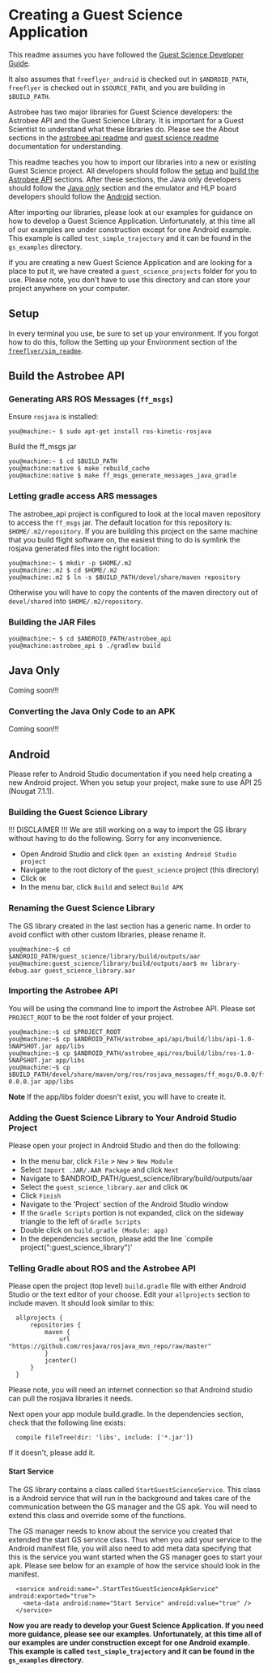 # Creating a Guest Science Application

This readme assumes you have followed the
[Guest Science Developer Guide](gs_developer_guide.md).

It also assumes that `freeflyer_android` is checked out in `$ANDROID_PATH`,
`freeflyer` is checked out in `$SOURCE_PATH`, and you are building in
`$BUILD_PATH`.

Astrobee has two major libraries for Guest Science developers: the Astrobee API
and the Guest Science Library. It is important for a Guest Scientist to
understand what these libraries do. Please see the About sections in the
[astrobee api readme](astrobee_api/README.md#about) and
[guest science readme](guest_science/README.md#about) documentation for
understanding.

This readme teaches you how to import our libraries into a new or existing
Guest Science project. All developers should follow the [setup](#setup) and
[build the Astrobee API](#build-the-astrobee-api) sections. After these
sections, the Java only developers should follow the [Java only](#java-only)
section and the emulator and HLP board developers should follow the
[Android](#Android) section.

After importing our libraries, please look at our examples for guidance on how
to develop a Guest Science Application. Unfortunately, at this time all of our
examples are under construction except for one Android example. This example
is called `test_simple_trajectory` and it can be found in the `gs_examples`
directory.

If you are creating a new Guest Science Application and are looking for a place
to put it, we have created a `guest_science_projects` folder for you to use. 
Please note, you don't have to use this directory and can store your project
anywhere on your computer.

## Setup

In every terminal you use, be sure to set up your environment. If you forgot how
to do this, follow the Setting up your Environment section of the
[`freeflyer/sim_readme`](https://github.com/nasa/astrobee/blob/master/sim_readme.md#setting-up-your-environment).

## Build the Astrobee API

### Generating ARS ROS Messages (`ff_msgs`)

Ensure `rosjava` is installed:

    you@machine:~ $ sudo apt-get install ros-kinetic-rosjava

Build the ff_msgs jar

    you@machine:~ $ cd $BUILD_PATH
    you@machine:native $ make rebuild_cache
    you@machine:native $ make ff_msgs_generate_messages_java_gradle

### Letting gradle access ARS messages

The astrobee_api project is configured to look at the local maven repository
to access the `ff_msgs` jar. The default location for this repository is:
`$HOME/.m2/repository`. If you are building this project on the same machine
that you build flight software on, the easiest thing to do is symlink the
rosjava generated files into the right location:

    you@machine:~ $ mkdir -p $HOME/.m2
    you@machine:.m2 $ cd $HOME/.m2
    you@machine:.m2 $ ln -s $BUILD_PATH/devel/share/maven repository

Otherwise you will have to copy the contents of the maven directory out
of `devel/shared` into `$HOME/.m2/repository`.

### Building the JAR Files

    you@machine:~ $ cd $ANDROID_PATH/astrobee_api
    you@machine:astrobee_api $ ./gradlew build

## Java Only

Coming soon!!!

<!--- Make sure to mention that java only applications will not run in SPAAAACE!-->

<!--- Don't forget to have them include the gs-stub library -->

### Converting the Java Only Code to an APK

Coming soon!!!

## Android

Please refer to Android Studio documentation if you need help creating a new
Android project. When you setup your project, make sure to use API 25
(Nougat 7.1.1).

### Building the Guest Science Library

!!! DISCLAIMER !!!
We are still working on a way to import the GS library without having to do the 
following. Sorry for any inconvenience.

 * Open Android Studio and click `Open an existing Android Studio project`
 * Navigate to the root dictory of the `guest_science` project (this directory)
 * Click `OK`
 * In the menu bar, click `Build` and select `Build APK`

### Renaming the Guest Science Library

The GS library created in the last section has a generic name. In order to avoid
conflict with other custom libraries, please rename it.

    you@machine:~$ cd $ANDROID_PATH/guest_science/library/build/outputs/aar
    you@machine:guest_science/library/build/outputs/aar$ mv library-debug.aar guest_science_library.aar

### Importing the Astrobee API

You will be using the command line to import the Astrobee API. Please set 
`PROJECT_ROOT` to be the root folder of your project.

    you@machine:~$ cd $PROJECT_ROOT
    you@machine:~$ cp $ANDROID_PATH/astrobee_api/api/build/libs/api-1.0-SNAPSHOT.jar app/libs
    you@machine:~$ cp $ANDROID_PATH/astrobee_api/ros/build/libs/ros-1.0-SNAPSHOT.jar app/libs
    you@machine:~$ cp $BUILD_PATH/devel/share/maven/org/ros/rosjava_messages/ff_msgs/0.0.0/ff_msgs-0.0.0.jar app/libs

**Note** If the app/libs folder doesn't exist, you will have to create it.

### Adding the Guest Science Library to Your Android Studio Project

Please open your project in Android Studio and then do the following:

 * In the menu bar, click `File` > `New` > `New Module`
 * Select `Import .JAR/.AAR Package` and click `Next`
 * Navigate to $ANDROID_PATH/guest_science/library/build/outputs/aar
 * Select the `guest_science_library.aar` and click `OK`
 * Click `Finish`
 * Navigate to the 'Project' section of the Android Studio window
 * If the `Gradle Scripts` portion is not expanded, click on the sideway triangle to the left of `Gradle Scripts`
 * Double click on `build.gradle (Module: app)`
 * In the dependencies section, please add the line `compile project(":guest_science_library")'

### Telling Gradle about ROS and the Astrobee API

Please open the project (top level) `build.gradle` file with either Android
Studio or the text editor of your choose. Edit your `allprojects` section to 
include maven. It should look similar to this:

  ```shell
    allprojects {
        repositories {
            maven {
                url "https://github.com/rosjava/rosjava_mvn_repo/raw/master"
            }
            jcenter()
        }
    }
  ```

Please note, you will need an internet connection so that Androind studio can
pull the rosjava libraries it needs.

Next open your app module build.gradle. In the dependencies section, check that
the following line exists:

  ```shell
    compile fileTree(dir: 'libs', include: ['*.jar'])
  ```

If it doesn't, please add it.

#### Start Service

The GS library contains a class called `StartGuestScienceService`. This class is
a Android service that will run in the background and takes care of the
communication between the GS manager and the GS apk. You will need to extend
this class and override some of the functions.

The GS manager needs to know about the service you created that extended the
start GS service class. Thus when you add your service to the Android manifest
file, you will also need to add meta data specifying that this is the service
you want started when the GS manager goes to start your apk. Please see below
for an example of how the service should look in the manifest.

  ```shell
    <service android:name=".StartTestGuestScienceApkService" android:exported="true">
      <meta-data android:name="Start Service" android:value="true" />
    </service>
  ```

**Now you are ready to develop your Guest Science Application. If you need more
guidance, please see our examples. Unfortunately, at this time all of our
examples are under construction except for one Android example. This example
is called `test_simple_trajectory` and it can be found in the `gs_examples`
directory.**
 
